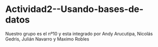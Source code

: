# Actividad2--Usando-bases-de-datos
Nuestro grupo es el nº10 y esta integrado por Andy Arucutipa, Nicolás Gedris, Julián Navarro y Maximo Robles
